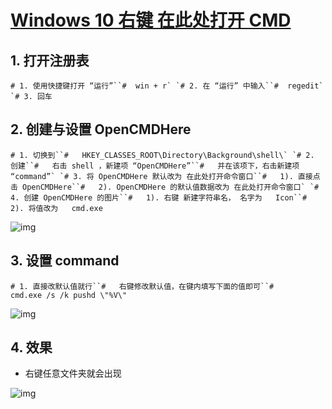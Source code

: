 # [Windows 10 右键 在此处打开 CMD](https://www.cnblogs.com/dream4567/p/10693588.html)

## 1. 打开注册表

```
# 1. 使用快捷键打开 “运行”``#  win + r` `# 2. 在 “运行” 中输入``#  regedit` `# 3. 回车
```

## 2. 创建与设置 OpenCMDHere

```
# 1. 切换到``#   HKEY_CLASSES_ROOT\Directory\Background\shell\` `# 2. 创建``#   右击 shell ，新建项 “OpenCMDHere”``#   并在该项下，右击新建项 “command”` `# 3. 将 OpenCMDHere 默认改为 在此处打开命令窗口``#   1). 直接点击 OpenCMDHere``#   2). OpenCMDHere 的默认值数据改为 在此处打开命令窗口` `# 4. 创建 OpenCMDHere 的图片``#   1). 右键 新建字符串名， 名字为   Icon``#   2). 将值改为   cmd.exe
```

![img](https://img2018.cnblogs.com/blog/992770/201904/992770-20190412004304753-1698420250.png)

## 3. 设置 command

```
# 1. 直接改默认值就行``#   右键修改默认值，在键内填写下面的值即可``#     cmd.exe /s /k pushd \"%V\"
```

![img](https://img2018.cnblogs.com/blog/992770/201904/992770-20190412004318213-55089156.png)

## 4. 效果

- 右键任意文件夹就会出现

 ![img](https://img2018.cnblogs.com/blog/992770/201904/992770-20190412005833726-728397490.png)